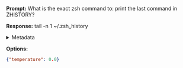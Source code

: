 **Prompt:**
What is the exact zsh command to: print the last command in ZHISTORY?

**Response:**
tail -n 1 ~/.zsh_history

<details><summary>Metadata</summary>

- Duration: 965 ms
- Datetime: 2023-08-16T08:29:34.715719
- Model: gpt-3.5-turbo-0613

</details>

**Options:**
```json
{"temperature": 0.0}
```

